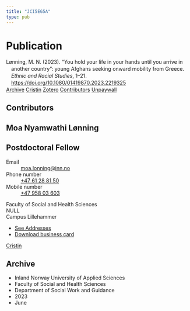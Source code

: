 ```yaml
---
title: "JCI5EG5A"
type: pub
---
```

<h1>Publication</h1>
<article id="csl-bib-container-JCI5EG5A" class="csl-bib-container">
  <div class="csl-bib-body" style="line-height: 1.35; padding-left: 1em; text-indent:-1em;">
  <div class="csl-entry">L&#xF8;nning, M. N. (2023). &#x201C;You hold your life in your hands until you arrive in another country&#x201D;: young Afghans seeking onward mobility from Greece. <i>Ethnic and Racial Studies</i>, 1&#x2013;21. <a href="https://doi.org/10.1080/01419870.2023.2219325">https://doi.org/10.1080/01419870.2023.2219325</a></div>
</div>
  <div class="csl-bib-buttons">
    <a href="#taxonomy-article-JCI5EG5A" class="csl-bib-button">Archive</a>
    <a href alt="Cristin URL" class="csl-bib-button">Cristin</a>
    <a href alt="Zotero URL" class="csl-bib-button">Zotero</a>
    <a href="#contributors-article-JCI5EG5A" class="csl-bib-button">Contributors</a>
    <a href="https://www.tandfonline.com/doi/pdf/10.1080/01419870.2023.2219325?needAccess=true&amp;role=button" class="csl-bib-button">Unpaywall</a>
  </div>
  <div id="csl-bib-meta-container-JCI5EG5A"></div>
</article>
<div id="csl-bib-meta-JCI5EG5A" class="csl-bib-meta">
  <article id="contributors-article-JCI5EG5A" class="contributors-article">
    <h1>Contributors</h1>
    <div class="personas">
<div class="vrtx-hinn-person-card">
<div class="photo">
<i class="lar la-user-circle missing-person"></i>
</div>
<div class="info">
<hgroup><h1>Moa Nyamwathi Lønning</h1>
<h2>Postdoctoral Fellow</h2>
</hgroup><dl>
<dt>Email</dt>
<dd>
<a href="mailto:moa.lonning@inn.no">moa.lonning@inn.no</a>
</dd>
<dt>Phone number</dt>
<dd><a href="tel:+4761288150">
+47 61 28 81 50
</a></dd>
<dt>Mobile number</dt>
<dd><a href="tel:+4795803603">
+47 958 03 603
</a></dd>
</dl>
<p>
Faculty of Social and Health Sciences<br>
NULL<br>
Campus Lillehammer
</p>
<ul class="vrtx-hinn-links">
<li><a href="https://www.inn.no/english/find-an-employee/moa-lonning.html#vrtx-hinn-addresses">See Addresses</a></li>
<li><a href="https://www.inn.no/english/find-an-employee/moa-lonning.html?vrtx=vcf">Download business card</a></li>
</ul>
</div>
</div>
<a href="https://app.cristin.no/persons/show.jsf?id=526986" alt="Cristin URL" class="personas-cristin">Cristin</a>
</div>
  </article>
  <article id="taxonomy-article-JCI5EG5A" class="taxonomy-article">
    <h1>Archive</h1>
    <ul>
      <li>Inland Norway University of Applied Sciences</li>
      <li>Faculty of Social and Health Sciences</li>
      <li>Department of Social Work and Guidance</li>
      <li>2023</li>
      <li>June</li>
    </ul>
  </article>
</div>

